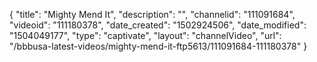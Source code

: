 {
    "title": "Mighty Mend It",
    "description": "",
    "channelid": "111091684",
    "videoid": "111180378",
    "date_created": "1502924506",
    "date_modified": "1504049177",
    "type": "captivate",
    "layout": "channelVideo",
    "url": "\/bbbusa-latest-videos\/mighty-mend-it-ftp5613\/111091684-111180378"
}